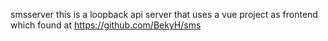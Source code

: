  smsserver this is a loopback api server that uses a vue project as frontend which found at https://github.com/BekyH/sms
